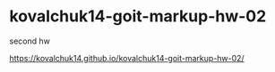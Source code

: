 # kovalchuk14-goit-markup-hw-02
second hw

https://kovalchuk14.github.io/kovalchuk14-goit-markup-hw-02/
